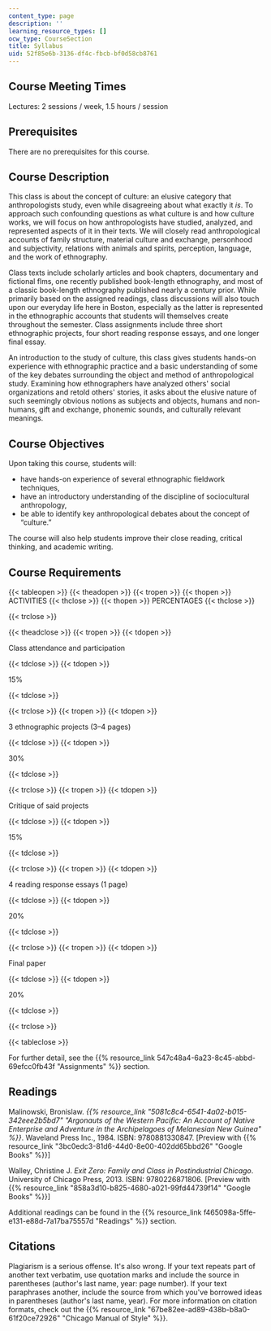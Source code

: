 ```yaml
---
content_type: page
description: ''
learning_resource_types: []
ocw_type: CourseSection
title: Syllabus
uid: 52f85e6b-3136-df4c-fbcb-bf0d58cb8761
---
```


Course Meeting Times
--------------------

Lectures: 2 sessions / week, 1.5 hours / session

Prerequisites
-------------

There are no prerequisites for this course.

Course Description
------------------

This class is about the concept of culture: an elusive category that anthropologists study, even while disagreeing about what exactly it _is_. To approach such confounding questions as what culture is and how culture works, we will focus on how anthropologists have studied, analyzed, and represented aspects of it in their texts. We will closely read anthropological accounts of family structure, material culture and exchange, personhood and subjectivity, relations with animals and spirits, perception, language, and the work of ethnography.

Class texts include scholarly articles and book chapters, documentary and fictional flms, one recently published book-length ethnography, and most of a classic book-length ethnography published nearly a century prior. While primarily based on the assigned readings, class discussions will also touch upon our everyday life here in Boston, especially as the latter is represented in the ethnographic accounts that students will themselves create throughout the semester. Class assignments include three short ethnographic projects, four short reading response essays, and one longer final essay.

An introduction to the study of culture, this class gives students hands-on experience with ethnographic practice and a basic understanding of some of the key debates surrounding the object and method of anthropological study. Examining how ethnographers have analyzed others' social organizations and retold others' stories, it asks about the elusive nature of such seemingly obvious notions as subjects and objects, humans and non-humans, gift and exchange, phonemic sounds, and culturally relevant meanings.

Course Objectives
-----------------

Upon taking this course, students will:

*   have hands-on experience of several ethnographic fieldwork techniques,
*   have an introductory understanding of the discipline of sociocultural anthropology,
*   be able to identify key anthropological debates about the concept of “culture.”

The course will also help students improve their close reading, critical thinking, and academic writing.

Course Requirements
-------------------

{{< tableopen >}}
{{< theadopen >}}
{{< tropen >}}
{{< thopen >}}
ACTIVITIES
{{< thclose >}}
{{< thopen >}}
PERCENTAGES
{{< thclose >}}

{{< trclose >}}

{{< theadclose >}}
{{< tropen >}}
{{< tdopen >}}


Class attendance and participation


{{< tdclose >}}
{{< tdopen >}}


15%


{{< tdclose >}}

{{< trclose >}}
{{< tropen >}}
{{< tdopen >}}


3 ethnographic projects (3–4 pages)


{{< tdclose >}}
{{< tdopen >}}


30%


{{< tdclose >}}

{{< trclose >}}
{{< tropen >}}
{{< tdopen >}}


Critique of said projects


{{< tdclose >}}
{{< tdopen >}}


15%


{{< tdclose >}}

{{< trclose >}}
{{< tropen >}}
{{< tdopen >}}


4 reading response essays (1 page)


{{< tdclose >}}
{{< tdopen >}}


20%


{{< tdclose >}}

{{< trclose >}}
{{< tropen >}}
{{< tdopen >}}


Final paper


{{< tdclose >}}
{{< tdopen >}}


20%


{{< tdclose >}}

{{< trclose >}}

{{< tableclose >}}

For further detail, see the {{% resource_link 547c48a4-6a23-8c45-abbd-69efcc0fb43f "Assignments" %}} section.

Readings
--------

Malinowski, Bronislaw. _{{% resource_link "5081c8c4-6541-4a02-b015-342eee2b5bd7" "Argonauts of the Western Pacific: An Account of Native Enterprise and Adventure in the Archipelagoes of Melanesian New Guinea" %}}_. Waveland Press Inc., 1984. ISBN: 9780881330847. \[Preview with {{% resource_link "3bc0edc3-81d6-44d0-8e00-402dd65bbd26" "Google Books" %}}\]

Walley, Christine J. _Exit Zero: Family and Class in Postindustrial Chicago_. University of Chicago Press, 2013. ISBN: 9780226871806. \[Preview with {{% resource_link "858a3d10-b825-4680-a021-99fd44739f14" "Google Books" %}}\]

Additional readings can be found in the {{% resource_link f465098a-5ffe-e131-e88d-7a17ba75557d "Readings" %}} section.

Citations
---------

Plagiarism is a serious offense. It's also wrong. If your text repeats part of another text verbatim, use quotation marks and include the source in parentheses (author's last name, year: page number). If your text paraphrases another, include the source from which you've borrowed ideas in parentheses (author's last name, year). For more information on citation formats, check out the {{% resource_link "67be82ee-ad89-438b-b8a0-61f20ce72926" "Chicago Manual of Style" %}}.